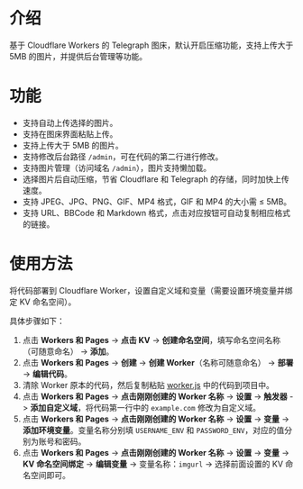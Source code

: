 # 介绍

基于 Cloudflare Workers 的 Telegraph 图床，默认开启压缩功能，支持上传大于 5MB 的图片，并提供后台管理等功能。

# 功能

- 支持自动上传选择的图片。
- 支持在图床界面粘贴上传。
- 支持上传大于 5MB 的图片。
- 支持修改后台路径 `/admin`，可在代码的第二行进行修改。
- 支持图片管理（访问域名 `/admin`），图片支持懒加载。
- 选择图片后自动压缩，节省 Cloudflare 和 Telegraph 的存储，同时加快上传速度。
- 支持 JPEG、JPG、PNG、GIF、MP4 格式，GIF 和 MP4 的大小需 ≤ 5MB。
- 支持 URL、BBCode 和 Markdown 格式，点击对应按钮可自动复制相应格式的链接。

# 使用方法

将代码部署到 Cloudflare Worker，设置自定义域和变量（需要设置环境变量并绑定 KV 命名空间）。

具体步骤如下：

1. 点击 **Workers 和 Pages** -> **点击 KV** -> **创建命名空间**，填写命名空间名称（可随意命名） -> **添加**。
2. 点击 **Workers 和 Pages** -> **创建** -> **创建 Worker**（名称可随意命名） -> **部署** -> **编辑代码**。
3. 清除 Worker 原本的代码，然后复制粘贴 [worker.js](https://raw.githubusercontent.com/0-RTT/telegraph/main/worker.js) 中的代码到项目中。
4. 点击 **Workers 和 Pages** -> **点击刚刚创建的 Worker 名称** -> **设置** -> **触发器** -> **添加自定义域**，将代码第一行中的 `example.com` 修改为自定义域。
5. 点击 **Workers 和 Pages** -> **点击刚刚创建的 Worker 名称** -> **设置** -> **变量** -> **添加环境变量**。变量名称分别填 `USERNAME_ENV` 和 `PASSWORD_ENV`，对应的值分别为账号和密码。
6. 点击 **Workers 和 Pages** -> **点击刚刚创建的 Worker 名称** -> **设置** -> **变量** -> **KV 命名空间绑定** -> **编辑变量** -> 变量名称：`imgurl` -> 选择前面设置的 KV 命名空间即可。
